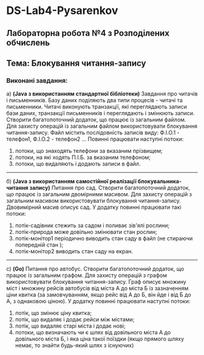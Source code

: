 # DS-Lab4-Pysarenkov

## Лабораторна робота №4 з Розподілених обчислень

## Тема: Блокування читання-запису

### Виконані завдання:

а) **(Java з використанням стандартної бібліотеки)** Завдання про читачів і письменників. Базу даних поділяють два типи процесів - читачі та письменники. Читачі виконують транзакції, які переглядають записи бази даних, транзакції письменників і переглядають і змінюють записи.
Створити багатопоточний додаток, що працює із загальним файлом.
Для захисту операцій із загальним файлом використовувати блокування читання-запису. Файл містить послідовність записів виду: Ф.І.О.1 - телефон1, Ф.І.О.2 - телефон2 ... Повинні працювати наступні потоки:
1) потоки, що знаходять телефони за вказаним прізвищем;
2) потоки, на які ходять П.І.Б. за вказаним телефоном;
3) потоки, що видаляють і додають записи в файл.

---

б) **(Java з використанням самостійної реалізації блокувальника-читання запису)** Питання про сад. Створити багатопоточний додаток, що працює із загальним двомірними масивом. Для захисту операцій з загальним масивом використовувати блокування читання-запису. Двовимірний масив описує сад. У додатку повинні працювати такі потоки:
1) потік-садівник стежить за садом і поливає зів'ялі рослини;
2) потік-природа може довільно змінювати стан рослин;
3) потік-монітор1 періодично виводить стан саду в файл (не стираючи попередній стан );
4) потік-монітор2 виводить стан саду на екран.  

---

с) **(Go)** Питання про автобус. Створити багатопоточний додаток, що працює із загальним графом.
Для захисту операцій з графом використовувати блокування читання-запису.
Граф описує множину міст і множину рейсів автобусів від міста А до міста Б із зазначенням ціни квитка (за замовчуванням, якщо рейс від А до Б, він йде і від Б до А, з однаковою ціною). У додатку повинні працювати наступні потоки:
1) потік, що змінює ціну квитка;
2) потік, що видаляє і додає рейси між містами;
3) потік, що видаляє старі міста і додає нові;
4) потоки, що визначають чи є шлях від довільного міста А до довільного міста Б, і яка ціна такої поїздки (якщо прямого шляху немає, то знайти будь-який шлях з існуючих)
